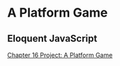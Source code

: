 # A Platform Game

## Eloquent JavaScript
[Chapter 16 Project: A Platform Game](https://eloquentjavascript.net/16_game.html)